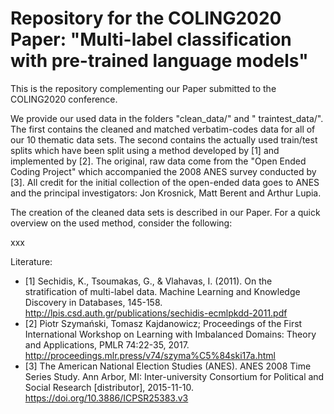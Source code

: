 # Repository for the COLING2020 Paper: "Multi-label classification with pre-trained language models"

This is the repository complementing our Paper submitted to the COLING2020 conference. 

We provide our used data in the folders "clean_data/" and " traintest_data/". The first contains the cleaned
and matched verbatim-codes data for all of our 10 thematic data sets. The second contains
the actually used train/test splits which have been split using a method developed by [1]
and implemented by [2]. The original, raw data come from the "Open Ended Coding Project" 
which accompanied the 2008 ANES survey conducted by [3]. All credit for the initial 
collection of the open-ended data goes to ANES and the principal investigators: Jon Krosnick,
Matt Berent and Arthur Lupia.

The creation of the cleaned data sets is described in our Paper. For a quick overview
on the used method, consider the following: 

xxx


Literature:
 
* [1] Sechidis, K., Tsoumakas, G., & Vlahavas, I. (2011). On the stratification of multi-label data. Machine Learning and Knowledge Discovery in Databases, 145-158. http://lpis.csd.auth.gr/publications/sechidis-ecmlpkdd-2011.pdf
* [2] Piotr Szymański, Tomasz Kajdanowicz; Proceedings of the First International Workshop on Learning with Imbalanced Domains: Theory and Applications, PMLR 74:22-35, 2017. http://proceedings.mlr.press/v74/szyma%C5%84ski17a.html
* [3] The American National Election Studies (ANES). ANES 2008 Time Series Study. Ann Arbor, MI: Inter-university Consortium for Political and Social Research [distributor], 2015-11-10. https://doi.org/10.3886/ICPSR25383.v3
